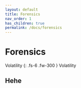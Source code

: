 ```yaml
---
layout: default
title: Forensics
nav_order: 1
has_children: true
permalink: /docs/forensics
---
```


# Forensics

Volatility 
{: .fs-6 .fw-300 }
Volatility


## Hehe